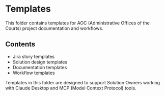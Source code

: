 # Templates

This folder contains templates for AOC (Administrative Offices of the Courts) project documentation and workflows.

## Contents

- Jira story templates
- Solution design templates  
- Documentation templates
- Workflow templates

Templates in this folder are designed to support Solution Owners working with Claude Desktop and MCP (Model Context Protocol) tools.
